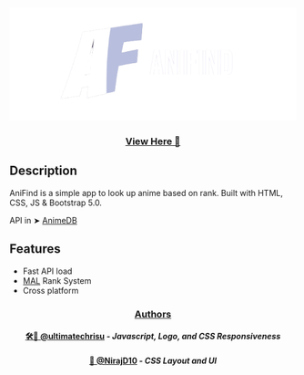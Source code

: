 

<p align="center">
  <img src="imgs/AniFind_Logo-r.png">
</p>
<h3 align ="center"><a href="https://ultimatechrisu.github.io/AniFind/">View Here 🔗</a></h3>

## Description

AniFind is a simple app to look up anime based on rank.
Built with HTML, CSS, JS & Bootstrap 5.0.

API in ➤ [AnimeDB](https://rapidapi.com/brian.rofiq/api/anime-db/)



## Features

- Fast API load
- [MAL](https://myanimelist.net) Rank System
- Cross platform




<h3 align="center"><ins>Authors</ins></h3>

<h4 align="center"><a href="https://www.github.com/ultimatechrisu">🛠️🎨 @ultimatechrisu</a> - <em>Javascript, Logo, and CSS Responsiveness</em></h4>
<h4 align="center"><a href="https://www.github.com/NirajD10">🎨 @NirajD10</a> - <em>CSS Layout and UI</em></h4>

